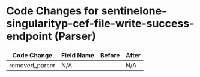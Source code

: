 # Code Changes for sentinelone-singularityp-cef-file-write-success-endpoint (Parser)

| Code Change | Field Name | Before | After |
|-------------|------------|--------|-------|
| removed_parser | N/A |  | N/A |